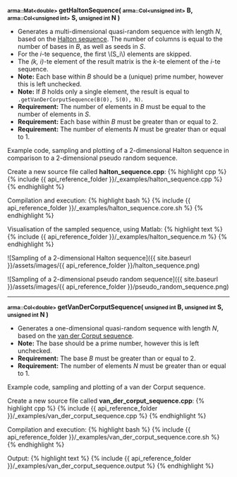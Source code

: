 **<small>arma::Mat&lt;double&gt;</small> getHaltonSequence( <small>arma::Col&lt;unsigned int&gt;</small> B, <small>arma::Col&lt;unsigned int&gt;</small> S, <small>unsigned int</small> N )**

- Generates a multi-dimensional quasi-random sequence with length *N*, based on the [Halton sequence](http://en.wikipedia.org/wiki/Halton_sequence). The number of columns is equal to the number of bases in *B*, as well as seeds in *S*.
- For the *i*-te sequence, the first \\(S_i\\) elements are skipped.
- The *(k, i)*-te element of the result matrix is the *k*-te element of the *i*-te sequence.
- **Note:** Each base within *B* should be a (unique) prime number, however this is left unchecked.
- **Note:** If *B* holds only a single element, the result is equal to `.getVanDerCorputSequence(B(0), S(0), N)`.
- **Requirement:** The number of elements in *B* must be equal to the number of elements in *S*.
- **Requirement:** Each base within *B* must be greater than or equal to 2.
- **Requirement:** The number of elements *N* must be greater than or equal to 1.

Example code, sampling and plotting of a 2-dimensional Halton sequence in comparison to a 2-dimensional pseudo random sequence.

Create a new source file called **halton_sequence.cpp**:
{% highlight cpp %}
{% include {{ api_reference_folder }}/_examples/halton_sequence.cpp %}
{% endhighlight %}

Compilation and execution:
{% highlight bash %}
{% include {{ api_reference_folder }}/_examples/halton_sequence.core.sh %}
{% endhighlight %}

Visualisation of the sampled sequence, using Matlab:
{% highlight text %}
{% include {{ api_reference_folder }}/_examples/halton_sequence.m %}
{% endhighlight %}

![Sampling of a 2-dimensional Halton sequence]({{ site.baseurl }}/assets/images/{{ api_reference_folder }}/halton_sequence.png)

![Sampling of a 2-dimensional pseudo random sequence]({{ site.baseurl }}/assets/images/{{ api_reference_folder }}/pseudo_random_sequence.png)

---
**<small>arma::Col&lt;double&gt;</small> getVanDerCorputSequence( <small>unsigned int</small> B, <small>unsigned int</small> S, <small>unsigned int</small> N )**

- Generates a one-dimensional quasi-random sequence with length *N*, based on the [van der Corput sequence](http://en.wikipedia.org/wiki/Van_der_Corput_sequence).
- **Note:** The base should be a prime number, however this is left unchecked.
- **Requirement:** The base *B* must be greater than or equal to 2.
- **Requirement:** The number of elements *N* must be greater than or equal to 1.

Example code, sampling and plotting of a van der Corput sequence.

Create a new source file called **van_der_corput_sequence.cpp**:
{% highlight cpp %}
{% include {{ api_reference_folder }}/_examples/van_der_corput_sequence.cpp %}
{% endhighlight %}

Compilation and execution:
{% highlight bash %}
{% include {{ api_reference_folder }}/_examples/van_der_corput_sequence.core.sh %}
{% endhighlight %}

Output:
{% highlight text %}
{% include {{ api_reference_folder }}/_examples/van_der_corput_sequence.output %}
{% endhighlight %}
